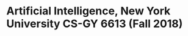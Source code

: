 

Artificial Intelligence, New York University CS-GY 6613 (Fall 2018)
===================================================================
